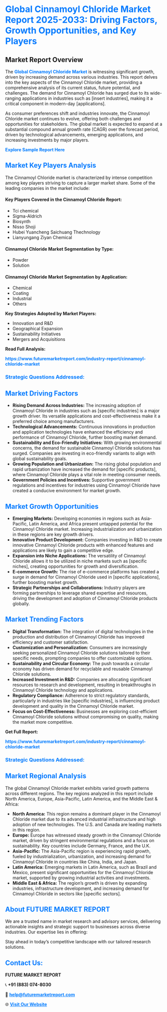 <h1 style="color: #007BFF;">Global Cinnamoyl Chloride Market Report 2025-2033: Driving Factors, Growth Opportunities, and Key Players</h1>

<section id="overview">
<h2>Market Report Overview</h2>
<p>The <a href="https://www.futuremarketreport.com/industry-report/cinnamoyl-chloride-market" style="color: #007BFF; text-decoration: none;"><strong>Global Cinnamoyl Chloride Market</strong></a> is witnessing significant growth, driven by increasing demand across various industries. This report delves into the key aspects of the Cinnamoyl Chloride market, providing a comprehensive analysis of its current status, future potential, and challenges. The demand for Cinnamoyl Chloride has surged due to its wide-ranging applications in industries such as [insert industries], making it a critical component in modern-day [applications].</p>
<p>As consumer preferences shift and industries innovate, the Cinnamoyl Chloride market continues to evolve, offering both challenges and opportunities for stakeholders. The global market is expected to expand at a substantial compound annual growth rate (CAGR) over the forecast period, driven by technological advancements, emerging applications, and increasing investments by major players.</p>
</section>

<section id="overview">
<p><a href="https://www.futuremarketreport.com/request-sample/reportId=103622" style="color: #007BFF; text-decoration: none;"><strong>Explore Sample Report Here</strong></a></p>
</section>

<section id="key-players">
<h2 style="color: #007BFF;">Market Key Players Analysis</h2>
<p>The Cinnamoyl Chloride market is characterized by intense competition among key players striving to capture a larger market share. Some of the leading companies in the market include:</p>
<h4>Key Players Covered in the Cinnamoyl Chloride Report:</h4>
<ul><li>Tci chemical</li><li>Sigma-Aldrich</li><li>Biosynth</li><li>Nisso Shoji</li><li>Hubei Yuancheng Saichuang Thechnology</li><li>Lianyungang Ziyan Chemical</li></ul>
<h4>Cinnamoyl Chloride Market Segmentation by Type:</h4>
<ul><li>Powder</li><li>Solution</li></ul>

<h4>Cinnamoyl Chloride Market Segmentation by Application:</h4>
<ul><li>Chemical</li><li>Coating</li><li>Industrial</li><li>Others</li></ul>
<p><strong>Key Strategies Adopted by Market Players:</strong></p>
<ul>
<li>Innovation and R&D</li>
<li>Geographical Expansion</li>
<li>Sustainability Initiatives</li>
<li>Mergers and Acquisitions</li>
</ul>
</section>

<section>
<p><strong>Read Full Analysis: </strong></p><a href="https://www.futuremarketreport.com/industry-report/cinnamoyl-chloride-market" style="color: #007BFF; text-decoration: none;"><strong>https://www.futuremarketreport.com/industry-report/cinnamoyl-chloride-market</strong></a>
<h3 style="color: #007BFF;">Strategic Questions Addressed:</h3>
</section>

<section id="driving-factors">
<h2 style="color: #007BFF;">Market Driving Factors</h2>
<ul>
<li><strong>Rising Demand Across Industries:</strong> The increasing adoption of Cinnamoyl Chloride in industries such as [specific industries] is a major growth driver. Its versatile applications and cost-effectiveness make it a preferred choice among manufacturers.</li>
<li><strong>Technological Advancements:</strong> Continuous innovations in production and application technologies have enhanced the efficiency and performance of Cinnamoyl Chloride, further boosting market demand.</li>
<li><strong>Sustainability and Eco-Friendly Initiatives:</strong> With growing environmental concerns, the demand for sustainable Cinnamoyl Chloride solutions has surged. Companies are investing in eco-friendly variants to align with global sustainability goals.</li>
<li><strong>Growing Population and Urbanization:</strong> The rising global population and rapid urbanization have increased the demand for [specific products], where Cinnamoyl Chloride plays a vital role in meeting consumer needs.</li>
<li><strong>Government Policies and Incentives:</strong> Supportive government regulations and incentives for industries using Cinnamoyl Chloride have created a conducive environment for market growth.</li>
</ul>
</section>

<section id="growth-opportunities">
<h2 style="color: #007BFF;">Market Growth Opportunities</h2>
<ul>
<li><strong>Emerging Markets:</strong> Developing economies in regions such as Asia-Pacific, Latin America, and Africa present untapped potential for the Cinnamoyl Chloride market. Increasing industrialization and urbanization in these regions are key growth drivers.</li>
<li><strong>Innovative Product Development:</strong> Companies investing in R&D to create innovative Cinnamoyl Chloride products with enhanced features and applications are likely to gain a competitive edge.</li>
<li><strong>Expansion into Niche Applications:</strong> The versatility of Cinnamoyl Chloride allows it to be utilized in niche markets such as [specific niches], creating opportunities for growth and diversification.</li>
<li><strong>E-commerce Growth:</strong> The rise of e-commerce platforms has created a surge in demand for Cinnamoyl Chloride used in [specific applications], further boosting market growth.</li>
<li><strong>Strategic Partnerships and Collaborations:</strong> Industry players are forming partnerships to leverage shared expertise and resources, driving the development and adoption of Cinnamoyl Chloride products globally.</li>
</ul>
</section>

<section id="trending-factors">
<h2 style="color: #007BFF;">Market Trending Factors</h2>
<ul>
<li><strong>Digital Transformation:</strong> The integration of digital technologies in the production and distribution of Cinnamoyl Chloride has improved efficiency and customer satisfaction.</li>
<li><strong>Customization and Personalization:</strong> Consumers are increasingly seeking personalized Cinnamoyl Chloride solutions tailored to their specific needs, prompting companies to offer customizable options.</li>
<li><strong>Sustainability and Circular Economy:</strong> The push towards a circular economy has driven demand for recyclable and reusable Cinnamoyl Chloride solutions.</li>
<li><strong>Increased Investment in R&D:</strong> Companies are allocating significant resources to research and development, resulting in breakthroughs in Cinnamoyl Chloride technology and applications.</li>
<li><strong>Regulatory Compliance:</strong> Adherence to strict regulatory standards, particularly in industries like [specific industries], is influencing product development and quality in the Cinnamoyl Chloride market.</li>
<li><strong>Focus on Cost-Effectiveness:</strong> Businesses are exploring cost-efficient Cinnamoyl Chloride solutions without compromising on quality, making the market more competitive.</li>
</ul>
</section>

<section>
<p><strong>Get Full Report: </strong></p><a href="https://www.futuremarketreport.com/industry-report/cinnamoyl-chloride-market" style="color: #007BFF; text-decoration: none;"><strong>https://www.futuremarketreport.com/industry-report/cinnamoyl-chloride-market</strong></a>
<h3 style="color: #007BFF;">Strategic Questions Addressed:</h3>
</section>


<section id="regional-analysis">
<h2 style="color: #007BFF;">Market Regional Analysis</h2>
<p>The global Cinnamoyl Chloride market exhibits varied growth patterns across different regions. The key regions analyzed in this report include North America, Europe, Asia-Pacific, Latin America, and the Middle East & Africa:</p>
<ul>
<li><strong>North America:</strong> This region remains a dominant player in the Cinnamoyl Chloride market due to its advanced industrial infrastructure and high adoption of new technologies. The U.S. and Canada are leading markets in this region.</li>
<li><strong>Europe:</strong> Europe has witnessed steady growth in the Cinnamoyl Chloride market, driven by stringent environmental regulations and a focus on sustainability. Key countries include Germany, France, and the U.K.</li>
<li><strong>Asia-Pacific:</strong> The Asia-Pacific region is experiencing rapid growth, fueled by industrialization, urbanization, and increasing demand for Cinnamoyl Chloride in countries like China, India, and Japan.</li>
<li><strong>Latin America:</strong> Emerging markets in Latin America, such as Brazil and Mexico, present significant opportunities for the Cinnamoyl Chloride market, supported by growing industrial activities and investments.</li>
<li><strong>Middle East & Africa:</strong> The region’s growth is driven by expanding industries, infrastructure development, and increasing demand for Cinnamoyl Chloride in sectors like [specific sectors].</li>
</ul>
</section>

<footer>
<h2 style="color: #007BFF;">About FUTURE MARKET REPORT</h2>
<p>We are a trusted name in market research and advisory services, delivering actionable insights and strategic support to businesses across diverse industries. Our expertise lies in offering:</p>

<p>Stay ahead in today’s competitive landscape with our tailored research solutions.</p>

<h2 style="color: #007BFF;">Contact Us:</h2>
<p><strong>FUTURE MARKET REPORT</strong></p>
<p>📞 <strong>+91 (883) 074-8030</strong></p>
<p>📧 <strong><a href="mailto:help@futuremarketreport.com" style="color: #007BFF;">help@futuremarketreport.com</a></strong></p>
<p>🌐 <strong><a href="https://www.futuremarketreport.com/" style="color: #007BFF;">Visit Our Website</a></strong></p>
</footer>